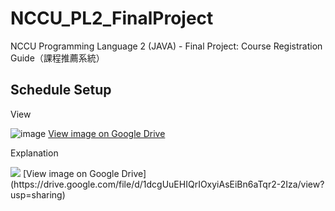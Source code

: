# NCCU_PL2_FinalProject
NCCU Programming Language 2 (JAVA) - Final Project: Course Registration Guide（課程推薦系統）


## Schedule Setup

View

![image](https://drive.google.com/uc?export=view&id=1nxAaIBnziWwe6tUQnh46-iDDIsGuBkyM)
[View image on Google Drive](https://drive.google.com/file/d/1nxAaIBnziWwe6tUQnh46-iDDIsGuBkyM/view?usp=sharing)


Explanation

<img src="https://drive.google.com/uc?export=view&id=1dcgUuEHIQrIOxyiAsEiBn6aTqr2-2Iza">
[View image on Google Drive](https://drive.google.com/file/d/1dcgUuEHIQrIOxyiAsEiBn6aTqr2-2Iza/view?usp=sharing)


